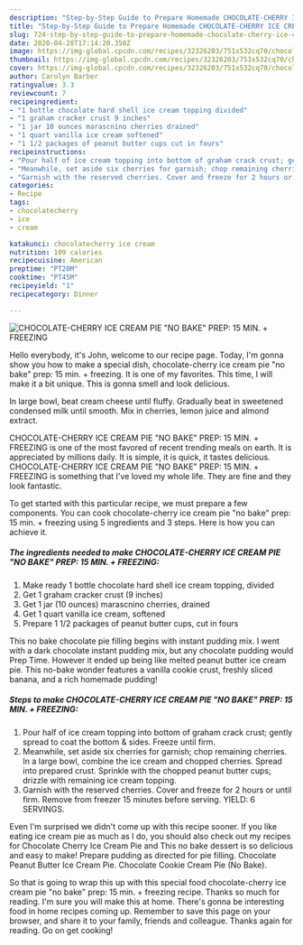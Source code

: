 ```yaml
---
description: "Step-by-Step Guide to Prepare Homemade CHOCOLATE-CHERRY ICE CREAM PIE &amp;#34;NO BAKE&amp;#34; PREP: 15 MIN. + FREEZING"
title: "Step-by-Step Guide to Prepare Homemade CHOCOLATE-CHERRY ICE CREAM PIE &amp;#34;NO BAKE&amp;#34; PREP: 15 MIN. + FREEZING"
slug: 724-step-by-step-guide-to-prepare-homemade-chocolate-cherry-ice-cream-pie-and-34-no-bake-and-34-prep-15-min-freezing
date: 2020-04-28T17:14:20.350Z
image: https://img-global.cpcdn.com/recipes/32326203/751x532cq70/chocolate-cherry-ice-cream-pie-no-bake-prep-15-min-freezing-recipe-main-photo.jpg
thumbnail: https://img-global.cpcdn.com/recipes/32326203/751x532cq70/chocolate-cherry-ice-cream-pie-no-bake-prep-15-min-freezing-recipe-main-photo.jpg
cover: https://img-global.cpcdn.com/recipes/32326203/751x532cq70/chocolate-cherry-ice-cream-pie-no-bake-prep-15-min-freezing-recipe-main-photo.jpg
author: Carolyn Barber
ratingvalue: 3.3
reviewcount: 7
recipeingredient:
- "1 bottle chocolate hard shell ice cream topping divided"
- "1 graham cracker crust 9 inches"
- "1 jar 10 ounces marascnino cherries drained"
- "1 quart vanilla ice cream softened"
- "1 1/2 packages of peanut butter cups cut in fours"
recipeinstructions:
- "Pour half of ice cream topping into bottom of graham crack crust; gently spread to coat the bottom &amp; sides. Freeze until firm."
- "Meanwhile, set aside six cherries for garnish; chop remaining cherries. In a large bowl, combine the ice cream and chopped cherries. Spread into prepared crust. Sprinkle with the chopped peanut butter cups; drizzle with remaining ice cream topping."
- "Garnish with the reserved cherries. Cover and freeze for 2 hours or until firm. Remove from freezer 15 minutes before serving. YIELD: 6 SERVINGS."
categories:
- Recipe
tags:
- chocolatecherry
- ice
- cream

katakunci: chocolatecherry ice cream 
nutrition: 109 calories
recipecuisine: American
preptime: "PT20M"
cooktime: "PT45M"
recipeyield: "1"
recipecategory: Dinner

---
```



![CHOCOLATE-CHERRY ICE CREAM PIE &#34;NO BAKE&#34; PREP: 15 MIN. + FREEZING](https://img-global.cpcdn.com/recipes/32326203/751x532cq70/chocolate-cherry-ice-cream-pie-no-bake-prep-15-min-freezing-recipe-main-photo.jpg)

Hello everybody, it's John, welcome to our recipe page. Today, I'm gonna show you how to make a special dish, chocolate-cherry ice cream pie &#34;no bake&#34; prep: 15 min. + freezing. It is one of my favorites. This time, I will make it a bit unique. This is gonna smell and look delicious.

In large bowl, beat cream cheese until fluffy. Gradually beat in sweetened condensed milk until smooth. Mix in cherries, lemon juice and almond extract.

CHOCOLATE-CHERRY ICE CREAM PIE &#34;NO BAKE&#34; PREP: 15 MIN. + FREEZING is one of the most favored of recent trending meals on earth. It is appreciated by millions daily. It is simple, it is quick, it tastes delicious. CHOCOLATE-CHERRY ICE CREAM PIE &#34;NO BAKE&#34; PREP: 15 MIN. + FREEZING is something that I've loved my whole life. They are fine and they look fantastic.


To get started with this particular recipe, we must prepare a few components. You can cook chocolate-cherry ice cream pie &#34;no bake&#34; prep: 15 min. + freezing using 5 ingredients and 3 steps. Here is how you can achieve it.

<!--inarticleads1-->

##### The ingredients needed to make CHOCOLATE-CHERRY ICE CREAM PIE &#34;NO BAKE&#34; PREP: 15 MIN. + FREEZING:

1. Make ready 1 bottle chocolate hard shell ice cream topping, divided
1. Get 1 graham cracker crust (9 inches)
1. Get 1 jar (10 ounces) marascnino cherries, drained
1. Get 1 quart vanilla ice cream, softened
1. Prepare 1 1/2 packages of peanut butter cups, cut in fours


This no bake chocolate pie filling begins with instant pudding mix. I went with a dark chocolate instant pudding mix, but any chocolate pudding would Prep Time. However it ended up being like melted peanut butter ice cream pie. This no-bake wonder features a vanilla cookie crust, freshly sliced banana, and a rich homemade pudding! 

<!--inarticleads2-->

##### Steps to make CHOCOLATE-CHERRY ICE CREAM PIE &#34;NO BAKE&#34; PREP: 15 MIN. + FREEZING:

1. Pour half of ice cream topping into bottom of graham crack crust; gently spread to coat the bottom &amp; sides. Freeze until firm.
1. Meanwhile, set aside six cherries for garnish; chop remaining cherries. In a large bowl, combine the ice cream and chopped cherries. Spread into prepared crust. Sprinkle with the chopped peanut butter cups; drizzle with remaining ice cream topping.
1. Garnish with the reserved cherries. Cover and freeze for 2 hours or until firm. Remove from freezer 15 minutes before serving. YIELD: 6 SERVINGS.


Even I&#39;m surprised we didn&#39;t come up with this recipe sooner. If you like eating ice cream pie as much as I do, you should also check out my recipes for Chocolate Cherry Ice Cream Pie and This no bake dessert is so delicious and easy to make! Prepare pudding as directed for pie filling. Chocolate Peanut Butter Ice Cream Pie. Chocolate Cookie Cream Pie (No Bake). 

So that is going to wrap this up with this special food chocolate-cherry ice cream pie &#34;no bake&#34; prep: 15 min. + freezing recipe. Thanks so much for reading. I'm sure you will make this at home. There's gonna be interesting food in home recipes coming up. Remember to save this page on your browser, and share it to your family, friends and colleague. Thanks again for reading. Go on get cooking!
